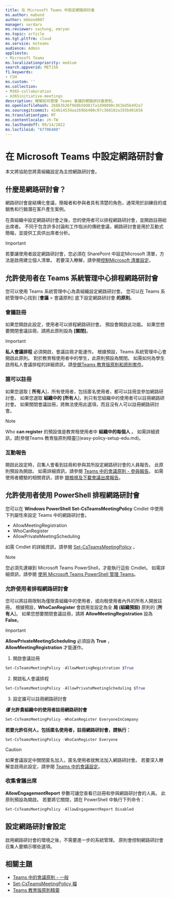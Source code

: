 ```yaml
---
title: 在 Microsoft Teams 中設定網路研討會
ms.author: mabond
author: mkbond007
manager: serdars
ms.reviewer: sachung, emryan
ms.topic: article
ms.tgt.pltfrm: cloud
ms.service: msteams
audience: Admin
appliesto:
- Microsoft Teams
ms.localizationpriority: medium
search.appverid: MET150
f1.keywords:
- CSH
ms.custom: ''
ms.collection:
- M365-collaboration
- m365initiative-meetings
description: 瞭解如何管理 Teams 會議的網路研討會原則。
ms.openlocfilehash: 26863b26f960b50d81fa1d98090c3616d5b492a7
ms.sourcegitcommit: 424b14534aa269bb408c97c368102a193b481656
ms.translationtype: MT
ms.contentlocale: zh-TW
ms.lasthandoff: 09/14/2022
ms.locfileid: "67706480"
---
```

# <a name="set-up-for-webinars-in-microsoft-teams"></a>在 Microsoft Teams 中設定網路研討會

本文將協助您將貴組織設定為主控網路研討會。

## <a name="what-are-webinars"></a>什麼是網路研討會？

網路研討會是結構化會議，簡報者和參與者具有清楚的角色，通常用於訓練目的或銷售和行銷潛在客戶產生案例。

在貴組織中設定網路研討會之後，您的使用者可以排程網路研討會，並開啟註冊給出席者。 不同于包含許多討論和工作指派的傳統會議，網路研討會是用於互動式簡報，並提供工具供出席者分析。

> [!IMPORTANT]
> 若要讓使用者設定網路研討會，您必須在 SharePoint 中設定Microsoft 清單，方法是啟用建立個人清單。 若要深入瞭解，請參閱[控制Microsoft 清單設定](/sharepoint/control-lists)。

## <a name="allow-users-to-schedule-webinars-in-the-teams-admin-center"></a>允許使用者在 Teams 系統管理中心排程網路研討會

您可以使用 Teams 系統管理中心為貴組織設定網路研討會。 您可以在 Teams 系統管理中心找到 [**會議**  >  會議原則] 底下設定網路研討會 **的原則**。

### <a name="meeting-registration"></a>會議註冊

如果您開啟此設定，使用者可以排程網路研討會。 預設會開啟此功能。 如果您想要關閉會議註冊，請將此原則設為 **[關閉]**。

> [!IMPORTANT]
> **私人會議排程** 必須開啟，會議註冊才能運作。 根據預設，Teams 系統管理中心會開啟此原則。 對於教育租使用者中的學生，此原則預設為關閉。 如需如何為學生啟用私人會議排程的詳細資訊，請[參閱Teams 教育版原則和原則套件](policy-packages-edu.md)。

### <a name="who-can-register"></a>誰可以註冊

如果您選取 [ **所有人**]，所有使用者，包括匿名使用者，都可以註冊並參加網路研討會。 如果您選取 **組織中的 [所有人**]，則只有您組織中的使用者可以註冊網路研討會。 如果關閉會議註冊，將無法使用此選項，而且沒有人可以註冊網路研討會。

> [!NOTE]
> Who **can register** 的預設值是教育租使用者中 **組織中的每個人** 。 如需詳細資訊，請[參閱Teams 教育版原則精靈]](easy-policy-setup-edu.md)。

### <a name="engagement-report"></a>互動報告

開啟此設定時，召集人會看到註冊和參與其所設定網路研討會的人員報告。 此原則預設為開啟。 如需詳細資訊，請參閱 [Teams 中的會議原則 - 參與報告](meeting-policies-in-teams-general.md#engagement-report)。 如需使用者體驗的相關資訊，請參 [閱檢視及下載會議出席報告](https://support.microsoft.com/office/view-and-download-meeting-attendance-reports-in-teams-ae7cf170-530c-47d3-84c1-3aedac74d310?ui=en-US&#x26;rs=en-US&#x26;ad=US)。

## <a name="allow-users-to-schedule-webinars-using-powershell"></a>允許使用者使用 PowerShell 排程網路研討會

您可以在 **Windows PowerShell Set-CsTeamsMeetingPolicy** Cmdlet 中使用下列屬性來設定 Teams 中的網路研討會。

- AllowMeetingRegistration
- WhoCanRegister
- AllowPrivateMeetingScheduling

如需 Cmdlet 的詳細資訊，請參閱 [Set-CsTeamsMeetingPolicy](/powershell/module/skype/set-csteamsmeetingpolicy) 。

> [!NOTE]
> 您必須先連線到 Microsoft Teams PowerShell，才能執行這些 Cmdlet。 如需詳細資訊，請參閱 [使用 Microsoft Teams PowerShell 管理 Teams](/microsoftteams/teams-powershell-managing-teams)。

### <a name="allow-users-to-schedule-webinars"></a>允許使用者排程網路研討會

您可以將註冊限制為僅限貴組織中的使用者，或向租使用者內外的所有人開放註冊。 根據預設，**WhoCanRegister** 會啟用並設定為全 **局 (組織預設)** 原則的 [**所有人**]。 如果您想要關閉會議註冊，請將 **AllowMeetingRegistration** 設為 **False**。

> [!IMPORTANT]
> **AllowPrivateMeetingScheduling** 必須設為 **True** ， **AllowMeetingRegistration** 才能運作。

1. 開啟會議註冊

```powershell
Set-CsTeamsMeetingPolicy -AllowMeetingRegistration $True
```

2. 開啟私人會議排程

```powershell
Set-CsTeamsMeetingPolicy -AllowPrivateMeetingScheduling $True
```

3. 設定誰可以註冊網路研討會

***僅* 允許貴組織中的使用者註冊網路研討會**

```powershell
Set-CsTeamsMeetingPolicy -WhoCanRegister EveryoneInCompany
```

**若要允許任何人，包括匿名使用者，註冊網路研討會，請執行：**

```powershell
Set-CsTeamsMeetingPolicy -WhoCanRegister Everyone
```

> [!CAUTION]
> 如果會議設定中關閉匿名加入，匿名使用者就無法加入網路研討會。 若要深入瞭解並啟用此設定，請參閱 [Teams 中的會議設定](meeting-settings-in-teams.md)。

### <a name="collect-meeting-attendance"></a>收集會議出席

**AllowEngagementReport** 參數可讓您查看已註冊和參與網路研討會的人員。 此原則預設為開啟。 若要將它關閉，請在 PowerShell 中執行下列命令：

```powershell
Set-CsTeamsMeetingPolicy -AllowEngagementReport Disabled
```

## <a name="configure-webinar-settings"></a>設定網路研討會設定

啟用網路研討會的環境之後，不需要進一步的系統管理。 原則會控制網路研討會召集人要顯示哪些選項。

## <a name="related-topics"></a>相關主題

- [Teams 中的會議原則 - 一般](meeting-policies-in-teams-general.md)
- [Set-CsTeamsMeetingPolicy 檔](/powershell/module/skype/set-csteamsmeetingpolicy)
- [Teams 教育版原則精靈](easy-policy-setup-edu.md)
